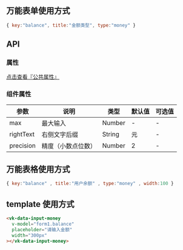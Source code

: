 ## 万能表单使用方式

```js
{ key:"balance", title:"金额类型", type:"money" }
```

## API

### 属性

[点击查看『公共属性』](https://gitee.com/vk-uni/vk-uni-cloud-router/wikis/pages?sort_id=4051177&doc_id=975983)

### 组件属性

| 参数             | 说明                           | 类型    | 默认值  | 可选值 |
|------------------|-------------------------------|---------|--------|-------|
| max            | 最大输入 | Number  | - | -  |
| rightText          | 右侧文字后缀 | String  | 元 | - |
| precision            | 精度（小数点位数） | Number  | 2 | -  |

## 万能表格使用方式

```js
{ key:"balance" , title:"用户余额" , type:"money" , width:100 }
```


## template 使用方式
```html
<vk-data-input-money
  v-model="form1.balance"
  placeholder="请输入金额"
  width="300px"
></vk-data-input-money>
```
